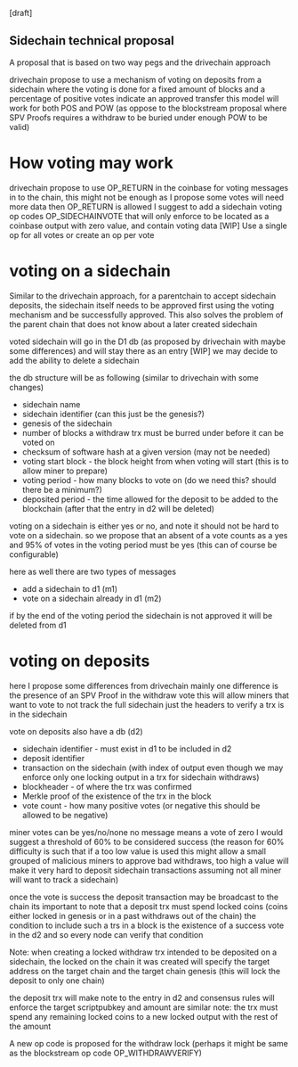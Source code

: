 
[draft]

Sidechain technical proposal 
------------------------------

A proposal that is based on two way pegs and the drivechain approach

drivechain propose to use a mechanism of voting on deposits from a sidechain where the voting is done for a fixed amount of blocks and a percentage of positive votes indicate an approved transfer
this model will work for both POS and POW (as oppose to the blockstream proposal where SPV Proofs requires a withdraw to be buried under enough POW to be valid)

# How voting may work
drivechain propose to use OP_RETURN in the coinbase for voting messages in to the chain, this might not be enough as I propose some votes will need more data then OP_RETURN is allowed
I suggest to add a sidechain voting op codes OP_SIDECHAINVOTE that will only enforce to be located as a coinbase output with zero value, and contain voting data
[WIP] Use a single op for all votes or create an op per vote

# voting on a sidechain
Similar to the drivechain approach, for a parentchain to accept sidechain deposits, the sidechain itself needs to be approved first using the voting mechanism and be successfully approved.
This also solves the problem of the parent chain that does not know about a later created sidechain

voted sidechain will go in the D1 db (as proposed by drivechain with maybe some differences) and will stay there as an entry 
[WIP] we may decide to add the ability to delete a sidechain

the db structure will be as following
(similar to drivechain with some changes)

- sidechain name
- sidechain identifier (can this just be the genesis?)
- genesis of the sidechain
- number of blocks a withdraw trx must be burred under before it can be voted on
- checksum of software hash at a given version (may not be needed)
- voting start block - the block height from when voting will start (this is to allow miner to prepare)
- voting period - how many blocks to vote on (do we need this? should there be a minimum?)
- deposited period - the time allowed for the deposit to be added to the blockchain (after that the entry in d2 will be deleted)

voting on a sidechain is either yes or no, and note it should not be hard to vote on a sidechain. so we propose that an absent of a vote counts as a yes and 95% of votes in the voting period must be yes (this can of course be configurable)

here as well there are two types of messages
- add a sidechain to d1 (m1)
- vote on a sidechain already in d1 (m2)

if by the end of the voting period the sidechain is not approved it will be deleted from d1

# voting on deposits
here I propose some differences from drivechain
mainly one difference is the presence of an SPV Proof in the withdraw vote
this will allow miners that want to vote to not track the full sidechain just the headers to verify a trx is in the sidechain

vote on deposits also have a db (d2)

- sidechain identifier - must exist in d1 to be included in d2
- deposit identifier
- transaction on the sidechain (with index of output even though we may enforce only one locking output in a trx for sidechain withdraws)
- blockheader - of where the trx was confirmed
- Merkle proof of the existence of the trx in the block
- vote count - how many positive votes (or negative this should be allowed to be negative)

miner votes can be yes/no/none no message means a vote of zero
I would suggest a threshold of 60% to be considered success (the reason for 60% difficulty is such that if a too low value is used this might allow a small grouped of malicious miners to approve bad withdraws, too high a value will make it very hard to deposit sidechain transactions assuming not all miner will want to track a sidechain)

once the vote is success the deposit transaction may be broadcast to the chain
its important to note that a deposit trx must spend locked coins (coins either locked in genesis or in a past withdraws out of the chain)
the condition to include such a trs in a block is the existence of a success vote in the d2 and so every node can verify that condition

Note: when creating a locked withdraw trx intended to be deposited on a sidechain, the locked on the chain it was created will specify the target address on the target chain and the target chain genesis (this will lock the deposit to only one chain)

the deposit trx will make note to the entry in d2 and consensus rules will enforce the target scriptpubkey and amount are similar
note: the trx must spend any remaining locked coins to a new locked output with the rest of the amount

A new op code is proposed for the withdraw lock (perhaps it might be same as the blockstream op code OP_WITHDRAWVERIFY)


